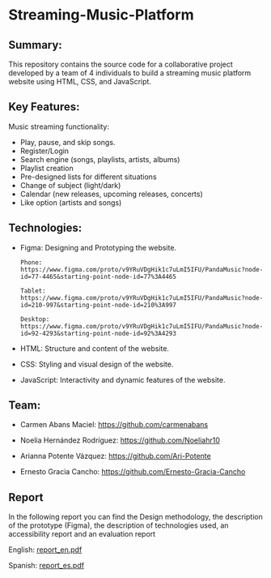 # Streaming-Music-Platform

## Summary:

 This repository contains the source code for a collaborative project developed by a team of 4 individuals to build a streaming music platform website using HTML, CSS, and JavaScript.

## Key Features:

Music streaming functionality: 
  - Play, pause, and skip songs.
  - Register/Login
  - Search engine (songs, playlists, artists, albums)
  - Playlist creation
  - Pre-designed lists for different situations
  - Change of subject (light/dark)
  - Calendar (new releases, upcoming releases, concerts)
  - Like option (artists and songs)

## Technologies:

  - Figma: Designing and Prototyping the website.

        Phone: https://www.figma.com/proto/v9YRuVDgHik1c7uLmI5IFU/PandaMusic?node-id=77-4465&starting-point-node-id=77%3A4465
    
        Tablet: https://www.figma.com/proto/v9YRuVDgHik1c7uLmI5IFU/PandaMusic?node-id=210-997&starting-point-node-id=210%3A997 
    
        Desktop: https://www.figma.com/proto/v9YRuVDgHik1c7uLmI5IFU/PandaMusic?node-id=92-4293&starting-point-node-id=92%3A4293

  - HTML: Structure and content of the website.
  
  - CSS: Styling and visual design of the website.
  
  - JavaScript: Interactivity and dynamic features of the website.

## Team:

  - Carmen Abans Maciel: https://github.com/carmenabans
  
  - Noelia Hernández Rodríguez: https://github.com/Noeliahr10 
  
  - Arianna Potente Vázquez: https://github.com/Ari-Potente
  
  - Ernesto Gracia Cancho: https://github.com/Ernesto-Gracia-Cancho

## Report

In the following report you can find the Design methodology, the description of the prototype (Figma), the description of technologies used, an accessibility report and an evaluation report

English:
[report_en.pdf](https://github.com/carmenabans/Streaming-music-platform/files/14168942/doc.en_unlocked.pdf)


Spanish: 
[report_es.pdf](https://github.com/carmenabans/Streaming-music-platform/files/14169057/doc.pdf)
